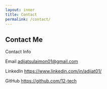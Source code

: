 ```yaml
---
layout: inner
title: Contact
permalink: /contact/
---
```

## Contact Me

Contact Info

Email
adijatsulaimon01@gmail.com

LinkedIn
https://www.linkedin.com/in/adijat01/

GitHub
https://github.com/12-tech

